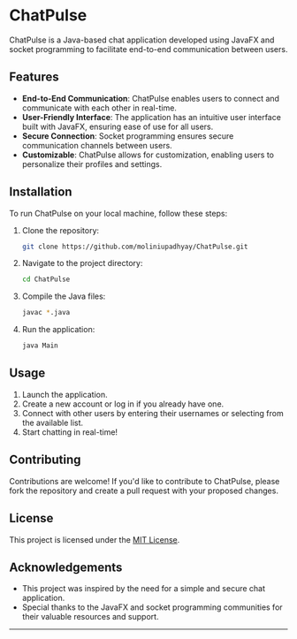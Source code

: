 # ChatPulse

ChatPulse is a Java-based chat application developed using JavaFX and socket programming to facilitate end-to-end communication between users.

## Features

- **End-to-End Communication**: ChatPulse enables users to connect and communicate with each other in real-time.
- **User-Friendly Interface**: The application has an intuitive user interface built with JavaFX, ensuring ease of use for all users.
- **Secure Connection**: Socket programming ensures secure communication channels between users.
- **Customizable**: ChatPulse allows for customization, enabling users to personalize their profiles and settings.

## Installation

To run ChatPulse on your local machine, follow these steps:

1. Clone the repository:

   ```bash
   git clone https://github.com/moliniupadhyay/ChatPulse.git
   ```

2. Navigate to the project directory:

   ```bash
   cd ChatPulse
   ```

3. Compile the Java files:

   ```bash
   javac *.java
   ```

4. Run the application:

   ```bash
   java Main
   ```

## Usage

1. Launch the application.
2. Create a new account or log in if you already have one.
3. Connect with other users by entering their usernames or selecting from the available list.
4. Start chatting in real-time!

## Contributing

Contributions are welcome! If you'd like to contribute to ChatPulse, please fork the repository and create a pull request with your proposed changes.

## License

This project is licensed under the [MIT License](LICENSE).

## Acknowledgements

- This project was inspired by the need for a simple and secure chat application.
- Special thanks to the JavaFX and socket programming communities for their valuable resources and support.

---

